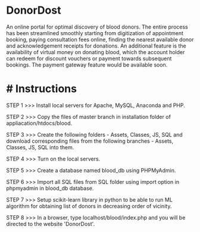 # DonorDost
An online portal for optimal discovery of blood donors. The entire process has been streamlined smoothly starting from digitization of appointment booking, paying consultation fees online, finding the nearest available donor and acknowledgement receipts for donations. An additional feature is the availability of virtual money on donating blood, which the account holder can redeem for discount vouchers or payment towards subsequent bookings. The payment gateway feature would be available soon.

# # Instructions

STEP 1 >>> Install local servers for Apache, MySQL, Anaconda and PHP.

STEP 2 >>> Copy the files of master branch in installation folder of appliacation/htdocs/blood.

STEP 3 >>> Create the following folders - Assets, Classes, JS, SQL and download corresponding files from the following branches - Assets, Classes, JS, SQL into them.

STEP 4 >>> Turn on the local servers.

STEP 5 >>> Create a database named blood_db using PHPMyAdmin.

STEP 6 >>> Import all SQL files from SQL folder using import option in phpmyadmin in blood_db database.

STEP 7 >>> Setup scikit-learn library in python to be able to run ML algorithm for obtaining list of donors in decreasing order of vicinity.

STEP 8 >>> In a browser, type localhost/blood/index.php and you will be directed to the website 'DonorDost'.





